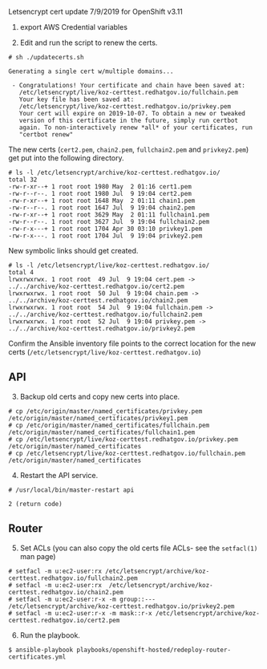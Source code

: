 Letsencrypt cert update 7/9/2019 for OpenShift v3.11

1) export AWS Credential variables

2) Edit and run the script to renew the certs.

```
# sh ./updatecerts.sh 

Generating a single cert w/multiple domains...

 - Congratulations! Your certificate and chain have been saved at:
   /etc/letsencrypt/live/koz-certtest.redhatgov.io/fullchain.pem
   Your key file has been saved at:
   /etc/letsencrypt/live/koz-certtest.redhatgov.io/privkey.pem
   Your cert will expire on 2019-10-07. To obtain a new or tweaked
   version of this certificate in the future, simply run certbot
   again. To non-interactively renew *all* of your certificates, run
   "certbot renew"
```
The new certs (```cert2.pem```, ```chain2.pem```, ```fullchain2.pem``` and ```privkey2.pem```) get put into 
the following directory.
```
# ls -l /etc/letsencrypt/archive/koz-certtest.redhatgov.io/
total 32
-rw-r-xr--+ 1 root root 1980 May  2 01:16 cert1.pem
-rw-r--r--. 1 root root 1980 Jul  9 19:04 cert2.pem
-rw-r-xr--+ 1 root root 1648 May  2 01:11 chain1.pem
-rw-r--r--. 1 root root 1647 Jul  9 19:04 chain2.pem
-rw-r-xr--+ 1 root root 3629 May  2 01:11 fullchain1.pem
-rw-r--r--. 1 root root 3627 Jul  9 19:04 fullchain2.pem
-rw-r-x---+ 1 root root 1704 Apr 30 03:10 privkey1.pem
-rw-r-x---. 1 root root 1704 Jul  9 19:04 privkey2.pem
```
New symbolic links should get created.

```
# ls -l /etc/letsencrypt/live/koz-certtest.redhatgov.io/
total 4
lrwxrwxrwx. 1 root root  49 Jul  9 19:04 cert.pem -> ../../archive/koz-certtest.redhatgov.io/cert2.pem
lrwxrwxrwx. 1 root root  50 Jul  9 19:04 chain.pem -> ../../archive/koz-certtest.redhatgov.io/chain2.pem
lrwxrwxrwx. 1 root root  54 Jul  9 19:04 fullchain.pem -> ../../archive/koz-certtest.redhatgov.io/fullchain2.pem
lrwxrwxrwx. 1 root root  52 Jul  9 19:04 privkey.pem -> ../../archive/koz-certtest.redhatgov.io/privkey2.pem
```

Confirm the Ansible inventory file points to the correct location
for the new certs (```/etc/letsencrypt/live/koz-certtest.redhatgov.io```)

API
---

3) Backup old certs and copy new certs into place.
```
# cp /etc/origin/master/named_certificates/privkey.pem /etc/origin/master/named_certificates/privkey1.pem
# cp /etc/origin/master/named_certificates/fullchain.pem /etc/origin/master/named_certificates/fullchain1.pem 
# cp /etc/letsencrypt/live/koz-certtest.redhatgov.io/privkey.pem /etc/origin/master/named_certificates
# cp /etc/letsencrypt/live/koz-certtest.redhatgov.io/fullchain.pem /etc/origin/master/named_certificates
```
4) Restart the API service.
```
# /usr/local/bin/master-restart api

2 (return code)
```
Router
------

5) Set ACLs (you can also copy the old certs file ACLs- see the ```setfacl(1)``` man page)
```
# setfacl -m u:ec2-user:rx /etc/letsencrypt/archive/koz-certtest.redhatgov.io/fullchain2.pem
# setfacl -m u:ec2-user:rx  /etc/letsencrypt/archive/koz-certtest.redhatgov.io/chain2.pem
# setfacl -m u:ec2-user:r-x -m group::--- /etc/letsencrypt/archive/koz-certtest.redhatgov.io/privkey2.pem
# setfacl -m u:ec2-user:r-x -m mask::r-x /etc/letsencrypt/archive/koz-certtest.redhatgov.io/cert2.pem
```
6) Run the playbook.
```
$ ansible-playbook playbooks/openshift-hosted/redeploy-router-certificates.yml
```

